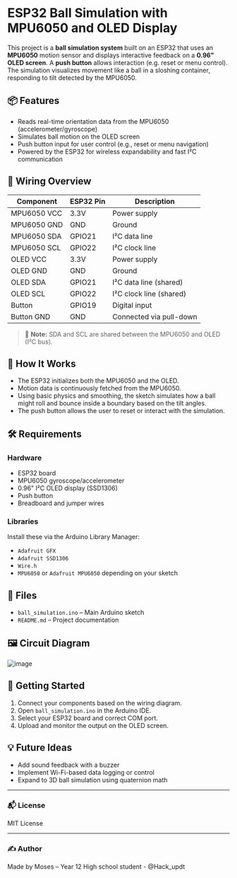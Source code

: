 # ESP32 Ball Simulation with MPU6050 and OLED Display

This project is a **ball simulation system** built on an ESP32 that uses an **MPU6050** motion sensor and displays interactive feedback on a **0.96" OLED screen**. A **push button** allows interaction (e.g. reset or menu control). The simulation visualizes movement like a ball in a sloshing container, responding to tilt detected by the MPU6050.

## 📦 Features
- Reads real-time orientation data from the MPU6050 (accelerometer/gyroscope)
- Simulates ball motion on the OLED screen
- Push button input for user control (e.g., reset or menu navigation)
- Powered by the ESP32 for wireless expandability and fast I²C communication

## 🔌 Wiring Overview

| Component   | ESP32 Pin | Description              |
|------------|-----------|--------------------------|
| MPU6050 VCC| 3.3V      | Power supply             |
| MPU6050 GND| GND       | Ground                   |
| MPU6050 SDA| GPIO21    | I²C data line            |
| MPU6050 SCL| GPIO22    | I²C clock line           |
| OLED VCC   | 3.3V      | Power supply             |
| OLED GND   | GND       | Ground                   |
| OLED SDA   | GPIO21    | I²C data line (shared)   |
| OLED SCL   | GPIO22    | I²C clock line (shared)  |
| Button     | GPIO19    | Digital input            |
| Button GND | GND       | Connected via pull-down  |

> 📝 **Note:** SDA and SCL are shared between the MPU6050 and OLED (I²C bus).

## 🧠 How It Works

- The ESP32 initializes both the MPU6050 and the OLED.
- Motion data is continuously fetched from the MPU6050.
- Using basic physics and smoothing, the sketch simulates how a ball might roll and bounce inside a boundary based on the tilt angles.
- The push button allows the user to reset or interact with the simulation.

## 🛠 Requirements

### Hardware
- ESP32 board
- MPU6050 gyroscope/accelerometer
- 0.96" I²C OLED display (SSD1306)
- Push button
- Breadboard and jumper wires

### Libraries
Install these via the Arduino Library Manager:
- `Adafruit GFX`
- `Adafruit SSD1306`
- `Wire.h`
- `MPU6050` or `Adafruit MPU6050` depending on your sketch

## 📁 Files

- `ball_simulation.ino` – Main Arduino sketch
- `README.md` – Project documentation

## 🖼 Circuit Diagram

![image](https://github.com/user-attachments/assets/794aebd8-3045-4dda-9356-cf2158bdfef3)


## 🚀 Getting Started

1. Connect your components based on the wiring diagram.
2. Open `ball_simulation.ino` in the Arduino IDE.
3. Select your ESP32 board and correct COM port.
4. Upload and monitor the output on the OLED screen.

## 💡 Future Ideas

- Add sound feedback with a buzzer
- Implement Wi-Fi-based data logging or control
- Expand to 3D ball simulation using quaternion math

---

### 📬 License

MIT License

---

### ✍️ Author

Made by Moses – Year 12 High school student - @Hack_updt

